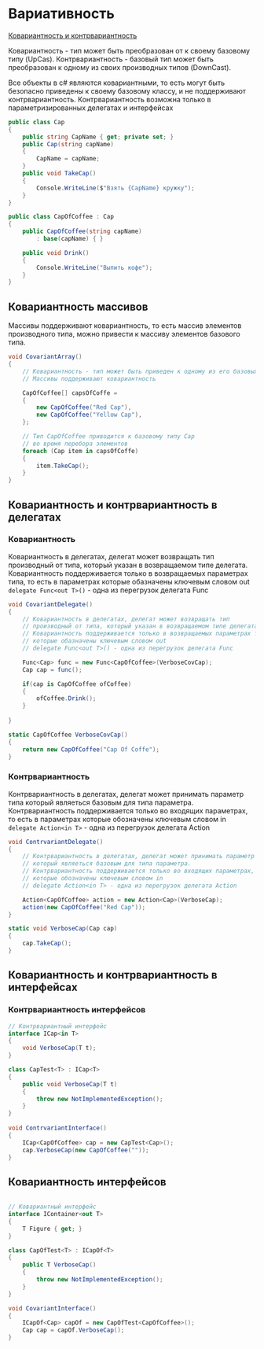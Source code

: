 # Вариативность

[Ковариантность и контрвариантность](https://docs.microsoft.com/ru-Ru/dotnet/standard/generics/covariance-and-contravariance)

Ковариантность - тип может быть преобразован от к своему базовому типу (UpCas).
Контрвариантность - базовый тип может быть преобразован к одному из своих производных типов (DownCast).

Все объекты в c# являются ковариантными, то есть могут быть безопасно приведены к своему базовому классу, и не поддерживают контрвариантность.
Контрвариантность возможна только в параметризированных делегатах и интерфейсах

```c#
public class Cap
{
    public string CapName { get; private set; }
    public Cap(string capName)
    {
        CapName = capName;
    }
    public void TakeCap()
    {
        Console.WriteLine($"Взять {CapName} кружку");
    }   
}

public class CapOfCoffee : Cap
{
    public CapOfCoffee(string capName)
        : base(capName) { }

    public void Drink()
    {
        Console.WriteLine("Выпить кофе");
    }
}
```

## Ковариантность массивов

Массивы поддерживают ковариантность, то есть массив элементов производного типа, можно привести к массиву элементов базового типа.

```c#
void CovariantArray()
{
    // Ковариантность - тип может быть приведен к одному из его базовых типов
    // Массивы поддерживают ковариантность

    CapOfCoffee[] capsOfCoffe =
    {
        new CapOfCoffee("Red Cap"),
        new CapOfCoffee("Yellow Cap"),
    };

    // Тип CapOfCoffee приводится к базовому типу Cap
    // во время перебора элементов
    foreach (Cap item in capsOfCoffe)
    {
        item.TakeCap();
    }
}
```

## Ковариантность и контрвариантность в делегатах

### Ковариантность

Ковариантность в делегатах, делегат может возвращать тип производный от типа, который указан в возвращаемом типе делегата.
Ковариантность поддерживается только в возвращаемых параметрах типа, то есть в параметрах которые обазначены ключевым словом out
`delegate Func<out T>()` - одна из перегрузок делегата Func

``` c#
void CovariantDelegate()
{
    // Ковариантность в делегатах, делегат может возвращать тип
    // производный от типа, который указан в возвращаемом типе делегата.
    // Ковариантность поддерживается только в возвращаемых параметрах типа, то есть в параметрах
    // которые обазначены ключевым словом out
    // delegate Func<out T>() - одна из перегрузок делегата Func

    Func<Cap> func = new Func<CapOfCoffee>(VerboseCovCap);
    Cap cap = func();

    if(cap is CapOfCoffee ofCoffee)
    {
        ofCoffee.Drink();
    }
    
}

static CapOfCoffee VerboseCovCap()
{
    return new CapOfCoffee("Cap Of Coffe");
}
```

### Контрвариантность

Контрвариантность в делегатах, делегат может принимать параметр типа который являеться базовым для типа параметра.
Контрвариантность поддерживается только во входящих параметрах, то есть в параметрах которые обозначены ключевым словом in
`delegate Action<in T>` - одна из перегрузок делегата Action

```c#
void ContrvariantDelegate()
{
    // Контрвариантность в делегатах, делегат может принимать параметр типа
    // который являеться базовым для типа параметра.
    // Контрвариантность поддерживается только во входящих параметрах, то есть в параметрах
    // которые обозначены ключевым словом in
    // delegate Action<in T> - одна из перегрузок делегата Action

    Action<CapOfCoffee> action = new Action<Cap>(VerboseCap);
    action(new CapOfCoffee("Red Cap"));
}

static void VerboseCap(Cap cap)
{
    cap.TakeCap();
}

```

## Ковариантность и контрвариантность в интерфейсах

### Контрвариантность интерфейсов

```c#
// Контрвариантный интерфейс
interface ICap<in T>
{
    void VerboseCap(T t);
}

class CapTest<T> : ICap<T>
{
    public void VerboseCap(T t)
    {
        throw new NotImplementedException();
    }
}
   
void ContrvariantInterface()
{
    ICap<CapOfCoffee> cap = new CapTest<Cap>();
    cap.VerboseCap(new CapOfCoffee(""));
}
```

## Ковариантность интерфейсов

```c#

// Ковариантный интерфейс
interface IContainer<out T>
{
    T Figure { get; }
}

class CapOfTest<T> : ICapOf<T>
{
    public T VerboseCap()
    {
        throw new NotImplementedException();
    }
}

void CovariantInterface()
{
    ICapOf<Cap> capOf = new CapOfTest<CapOfCoffee>();
    Cap cap = capOf.VerboseCap();
}
```
